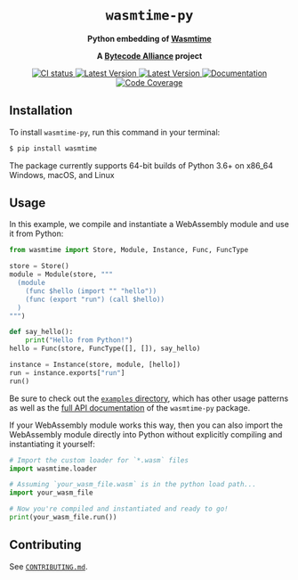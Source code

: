 <div align="center">
  <h1><code>wasmtime-py</code></h1>

  <p>
    <strong>Python embedding of
    <a href="https://github.com/bytecodealliance/wasmtime">Wasmtime</a></strong>
  </p>

  <strong>A <a href="https://bytecodealliance.org/">Bytecode Alliance</a> project</strong>

  <p>
    <a href="https://github.com/bytecodealliance/wasmtime-py/actions?query=workflow%3ACI">
      <img src="https://github.com/bytecodealliance/wasmtime-py/workflows/CI/badge.svg" alt="CI status"/>
    </a>
    <a href="https://pypi.org/project/wasmtime/">
      <img src="https://img.shields.io/pypi/v/wasmtime.svg" alt="Latest Version"/>
    </a>
    <a href="https://pypi.org/project/wasmtime/">
      <img src="https://img.shields.io/pypi/pyversions/wasmtime.svg" alt="Latest Version"/>
    </a>
    <a href="https://bytecodealliance.github.io/wasmtime-py/">
      <img src="https://img.shields.io/badge/docs-main-green" alt="Documentation"/>
    </a>
    <a href="https://bytecodealliance.github.io/wasmtime-py/coverage/">
      <img src="https://img.shields.io/badge/coverage-main-green" alt="Code Coverage"/>
    </a>
  </p>

</div>

## Installation

To install `wasmtime-py`, run this command in your terminal:

```bash
$ pip install wasmtime
```

The package currently supports 64-bit builds of Python 3.6+ on x86\_64 Windows,
macOS, and Linux

## Usage

In this example, we compile and instantiate a WebAssembly module and use it from Python:

```python
from wasmtime import Store, Module, Instance, Func, FuncType

store = Store()
module = Module(store, """
  (module
    (func $hello (import "" "hello"))
    (func (export "run") (call $hello))
  )
""")

def say_hello():
    print("Hello from Python!")
hello = Func(store, FuncType([], []), say_hello)

instance = Instance(store, module, [hello])
run = instance.exports["run"]
run()
```

Be sure to check out the [`examples` directory], which has other usage patterns
as well as the [full API documentation][apidoc] of the `wasmtime-py` package.

[`examples` directory]: https://github.com/bytecodealliance/wasmtime-py/tree/main/examples
[apidoc]: https://bytecodealliance.github.io/wasmtime-py/

If your WebAssembly module works this way, then you can also import the WebAssembly module
directly into Python without explicitly compiling and instantiating it yourself:

```python
# Import the custom loader for `*.wasm` files
import wasmtime.loader

# Assuming `your_wasm_file.wasm` is in the python load path...
import your_wasm_file

# Now you're compiled and instantiated and ready to go!
print(your_wasm_file.run())
```

## Contributing

See [`CONTRIBUTING.md`](./CONTRIBUTING.md).

